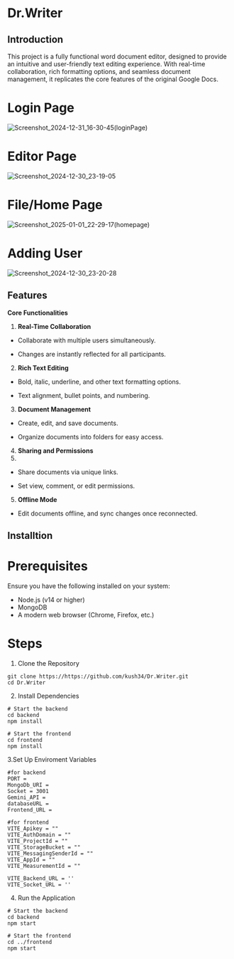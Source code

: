 # Dr.Writer
## Introduction
This project is a fully functional word document editor, designed to provide an intuitive and user-friendly text editing experience. With real-time collaboration, rich formatting options, and seamless document management, it replicates the core features of the original Google Docs.
# Login Page
![Screenshot_2024-12-31_16-30-45(loginPage)](https://github.com/user-attachments/assets/26294ef2-a4c9-42d7-ac95-4f056cb8e744)
# Editor Page
![Screenshot_2024-12-30_23-19-05](https://github.com/user-attachments/assets/f13b818a-5858-467e-a680-c822bf25f83e)
# File/Home Page
![Screenshot_2025-01-01_22-29-17(homepage)](https://github.com/user-attachments/assets/a401ab2b-69ca-4e8e-b1c3-c63311d16a20)
# Adding User
![Screenshot_2024-12-30_23-20-28](https://github.com/user-attachments/assets/fabe3305-393e-4f05-9d9a-16e1acd7b834)
## Features

**Core Functionalities**

1. **Real-Time Collaboration**

 * Collaborate with multiple users simultaneously.

 * Changes are instantly reflected for all participants.

2. **Rich Text Editing**

 * Bold, italic, underline, and other text formatting options.

 * Text alignment, bullet points, and numbering.

3. **Document Management**

  * Create, edit, and save documents.

 * Organize documents into folders for easy access.

4. **Sharing and Permissions**
5. 
 * Share documents via unique links.

 * Set view, comment, or edit permissions.

5. **Offline Mode**
 * Edit documents offline, and sync changes once reconnected.

## Installtion

# Prerequisites

Ensure you have the following installed on your system:
* Node.js (v14 or higher)
* MongoDB
* A modern web browser (Chrome, Firefox, etc.)

# Steps
1. Clone the Repository
```
git clone https://https://github.com/kush34/Dr.Writer.git
cd Dr.Writer
```
2. Install Dependencies
```
# Start the backend
cd backend
npm install

# Start the frontend
cd frontend
npm install
```
3.Set Up Enviroment Variables
```
#for backend
PORT = 
MongoDb_URI = 
Socket = 3001
Gemini_API = 
databaseURL = 
Frontend_URL = 

#for frontend
VITE_Apikey = ""
VITE_AuthDomain = ""
VITE_ProjectId = ""
VITE_StorageBucket = ""
VITE_MessagingSenderId = ""
VITE_AppId = ""
VITE_MeasurementId = "" 

VITE_Backend_URL = ''
VITE_Socket_URL = ''
```
4. Run the Application
 ```
# Start the backend
cd backend
npm start

# Start the frontend
cd ../frontend
npm start
```
